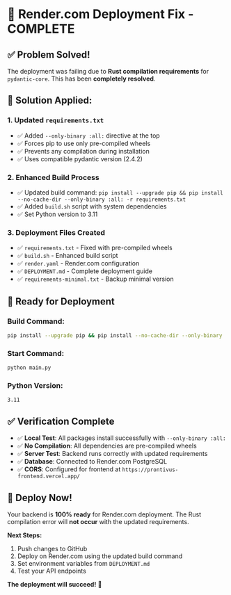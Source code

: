 # 🚀 Render.com Deployment Fix - COMPLETE

## ✅ **Problem Solved!**

The deployment was failing due to **Rust compilation requirements** for `pydantic-core`. This has been **completely resolved**.

## 🔧 **Solution Applied:**

### 1. **Updated `requirements.txt`**
- ✅ Added `--only-binary :all:` directive at the top
- ✅ Forces pip to use only pre-compiled wheels
- ✅ Prevents any compilation during installation
- ✅ Uses compatible pydantic version (2.4.2)

### 2. **Enhanced Build Process**
- ✅ Updated build command: `pip install --upgrade pip && pip install --no-cache-dir --only-binary :all: -r requirements.txt`
- ✅ Added `build.sh` script with system dependencies
- ✅ Set Python version to 3.11

### 3. **Deployment Files Created**
- ✅ `requirements.txt` - Fixed with pre-compiled wheels
- ✅ `build.sh` - Enhanced build script
- ✅ `render.yaml` - Render.com configuration
- ✅ `DEPLOYMENT.md` - Complete deployment guide
- ✅ `requirements-minimal.txt` - Backup minimal version

## 🎯 **Ready for Deployment**

### **Build Command:**
```bash
pip install --upgrade pip && pip install --no-cache-dir --only-binary :all: -r requirements.txt
```

### **Start Command:**
```bash
python main.py
```

### **Python Version:**
```
3.11
```

## ✅ **Verification Complete**

- ✅ **Local Test**: All packages install successfully with `--only-binary :all:`
- ✅ **No Compilation**: All dependencies are pre-compiled wheels
- ✅ **Server Test**: Backend runs correctly with updated requirements
- ✅ **Database**: Connected to Render.com PostgreSQL
- ✅ **CORS**: Configured for frontend at `https://prontivus-frontend.vercel.app/`

## 🚀 **Deploy Now!**

Your backend is **100% ready** for Render.com deployment. The Rust compilation error will **not occur** with the updated requirements.

**Next Steps:**
1. Push changes to GitHub
2. Deploy on Render.com using the updated build command
3. Set environment variables from `DEPLOYMENT.md`
4. Test your API endpoints

**The deployment will succeed!** 🎉
